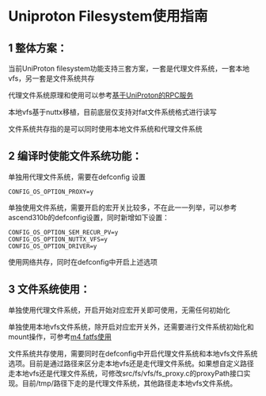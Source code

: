 # Uniproton Filesystem使用指南

## 1 整体方案：
当前UniProton filesystem功能支持三套方案，一套是代理文件系统，一套本地vfs，另一套是文件系统共存

代理文件系统原理和使用可以参考[基于UniProton的RPC服务](https://pages.openeuler.openatom.cn/embedded/docs/build/html/master/features/mica/services/rpc.html)

本地vfs基于nuttx移植，目前底层仅支持对fat文件系统格式进行读写

文件系统共存指的是可以同时使用本地文件系统和代理文件系统


## 2 编译时使能文件系统功能：
单独用代理文件系统，需要在defconfig 设置
```
CONFIG_OS_OPTION_PROXY=y
```

单独使用文件系统，需要开启的宏开关比较多，不在此一一列举，可以参考ascend310b的defconfig设置，同时新增如下设置：
```
CONFIG_OS_OPTION_SEM_RECUR_PV=y
CONFIG_OS_OPTION_NUTTX_VFS=y
CONFIG_OS_OPTION_DRIVER=y
```

使用网络共存，同时在defconfig中开启上述选项

## 3 文件系统使用：
单独使用代理文件系统，开启开始对应宏开关即可使用，无需任何初始化

单独使用本地vfs文件系统，除开启对应宏开关外，还需要进行文件系统初始化和mount操作，可参考[m4 fatfs使用](https://gitee.com/openeuler/UniProton/tree/master/demos/m4/apps/fatfs)

文件系统共存使用，需要同时在defconfig中开启代理文件系统和本地vfs文件系统选项。目前是通过路径来区分走本地vfs还是走代理文件系统。如果想自定义路径走本地vfs还是代理文件系统，可修改src/fs/vfs/fs_proxy.c的proxyPath接口实现。目前/tmp/路径下走的是代理文件系统，其他路径走本地vfs文件系统。